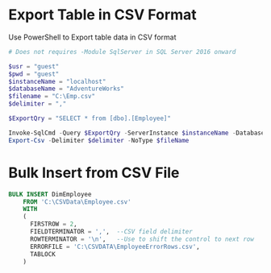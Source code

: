 # Export Table in CSV Format
Use PowerShell to Export table data in CSV format

```PowerShell
# Does not requires -Module SqlServer in SQL Server 2016 onward

$usr = "guest"
$pwd = "guest"
$instanceName = "localhost"
$databaseName = "AdventureWorks"
$filename = "C:\Emp.csv"
$delimiter = ","

$ExportQry = "SELECT * from [dbo].[Employee]" 

Invoke-SqlCmd -Query $ExportQry -ServerInstance $instanceName -Database $databaseName -Username $usr -Password $pwd  |
Export-Csv -Delimiter $delimiter -NoType $fileName
```

# Bulk Insert from CSV File
```Sql
BULK INSERT DimEmployee
    FROM 'C:\CSVData\Employee.csv'
    WITH
    (
      FIRSTROW = 2,
      FIELDTERMINATOR = ',',  --CSV field delimiter
      ROWTERMINATOR = '\n',   --Use to shift the control to next row
      ERRORFILE = 'C:\CSVDATA\EmployeeErrorRows.csv',
      TABLOCK
    )
```
